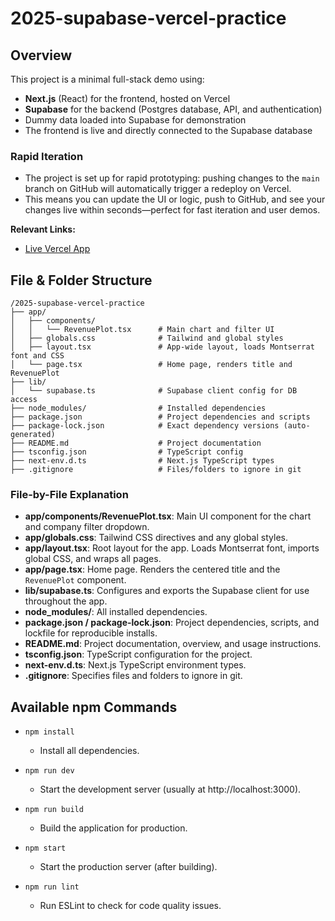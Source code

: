 # 2025-supabase-vercel-practice

## Overview

This project is a minimal full-stack demo using:
- **Next.js** (React) for the frontend, hosted on Vercel
- **Supabase** for the backend (Postgres database, API, and authentication)
- Dummy data loaded into Supabase for demonstration
- The frontend is live and directly connected to the Supabase database

### Rapid Iteration
- The project is set up for rapid prototyping: pushing changes to the `main` branch on GitHub will automatically trigger a redeploy on Vercel.
- This means you can update the UI or logic, push to GitHub, and see your changes live within seconds—perfect for fast iteration and user demos.

**Relevant Links:**
- [Live Vercel App](https://2025-supabase-vercel-practice.vercel.app/)

## File & Folder Structure

```
/2025-supabase-vercel-practice
├── app/
│   ├── components/
│   │   └── RevenuePlot.tsx      # Main chart and filter UI
│   ├── globals.css              # Tailwind and global styles
│   ├── layout.tsx               # App-wide layout, loads Montserrat font and CSS
│   └── page.tsx                 # Home page, renders title and RevenuePlot
├── lib/
│   └── supabase.ts              # Supabase client config for DB access
├── node_modules/                # Installed dependencies
├── package.json                 # Project dependencies and scripts
├── package-lock.json            # Exact dependency versions (auto-generated)
├── README.md                    # Project documentation
├── tsconfig.json                # TypeScript config
├── next-env.d.ts                # Next.js TypeScript types
├── .gitignore                   # Files/folders to ignore in git
```

### File-by-File Explanation

- **app/components/RevenuePlot.tsx**: Main UI component for the chart and company filter dropdown.
- **app/globals.css**: Tailwind CSS directives and any global styles.
- **app/layout.tsx**: Root layout for the app. Loads Montserrat font, imports global CSS, and wraps all pages.
- **app/page.tsx**: Home page. Renders the centered title and the `RevenuePlot` component.
- **lib/supabase.ts**: Configures and exports the Supabase client for use throughout the app.
- **node_modules/**: All installed dependencies.
- **package.json / package-lock.json**: Project dependencies, scripts, and lockfile for reproducible installs.
- **README.md**: Project documentation, overview, and usage instructions.
- **tsconfig.json**: TypeScript configuration for the project.
- **next-env.d.ts**: Next.js TypeScript environment types.
- **.gitignore**: Specifies files and folders to ignore in git.

## Available npm Commands

- `npm install`
  - Install all dependencies.

- `npm run dev`
  - Start the development server (usually at http://localhost:3000).

- `npm run build`
  - Build the application for production.

- `npm start`
  - Start the production server (after building).

- `npm run lint`
  - Run ESLint to check for code quality issues.
